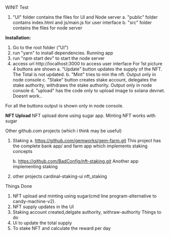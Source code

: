 WINIT Test

1. "UI" folder contains the files for UI and Node server
    a. "public" folder contains index.html and js/main.js for user interface
    b. "src" folder contains the files for node server

**Installation:**
1. Go to the root folder ("UI")
2. run "yarn" to install dependencies.
Running app
3. run "npm start dev" to start the node server
4. access url http://localhost:3000 to access user interface
   For 1st picture 4 buttons are shown
   a. "Update" button updates the supply of the NFT. The Total is not updated.
   b. "Mint" tries to min the nft. Output only in node console
   c. "Stake" button creates stake account, delegates the stake authority, withdraws the stake authority. Output only in node console
   d. "upload" has the code only to upload image to solana devnet. Doesnt work..

For all the buttons output is shown only in node console.

**NFT Upload**
NFT upload done using sugar app.
Minting NFT works with sugar


Other github.com  projects (which i think may be useful)
1.  Staking 
   a. https://github.com/gemworks/gem-farm.git
    This project has the complete bank app/ and farm app which implements staking concepts
    
    b. https://github.com/BadConfig/nft-staking.git
    Another app implementing staking

2. other projects
   cardinal-staking-ui
   nft_staking

Things Done
1. NFT upload and minting using sugar(cmd line program-alternative to candy-machine-v2). 
2. NFT supply updates in the UI 
3. Staking account created,delgate authority, withraw-authority 
Things to do 
1. Ui to update the total supply
2. To stake NFT and calculate the reward per day




